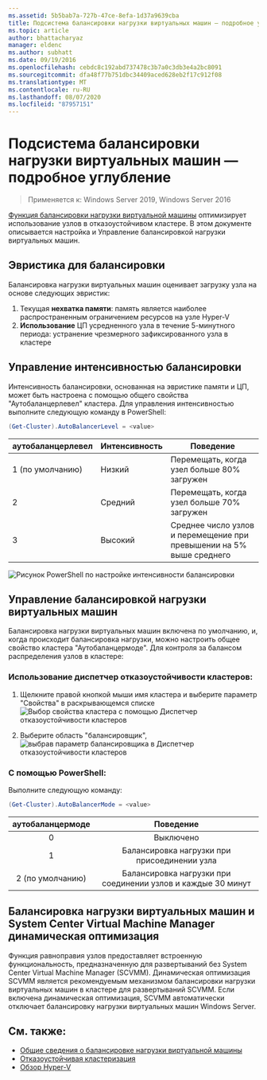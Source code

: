```yaml
---
ms.assetid: 5b5bab7a-727b-47ce-8efa-1d37a9639cba
title: Подсистема балансировки нагрузки виртуальных машин — подробное углубление
ms.topic: article
author: bhattacharyaz
manager: eldenc
ms.author: subhatt
ms.date: 09/19/2016
ms.openlocfilehash: cebdc8c192abd737478c3b7a0c3db3e4a2bc8091
ms.sourcegitcommit: dfa48f77b751dbc34409aced628eb2f17c912f08
ms.translationtype: MT
ms.contentlocale: ru-RU
ms.lasthandoff: 08/07/2020
ms.locfileid: "87957151"
---
```

# <a name="virtual-machine-load-balancing-deep-dive"></a>Подсистема балансировки нагрузки виртуальных машин — подробное углубление

> Применяется к: Windows Server 2019, Windows Server 2016

[Функция балансировки нагрузки виртуальной машины](vm-load-balancing-overview.md) оптимизирует использование узлов в отказоустойчивом кластере. В этом документе описывается настройка и Управление балансировкой нагрузки виртуальных машин.

## <a name="heuristics-for-balancing"></a><a id="heuristics-for-balancing"></a>Эвристика для балансировки
Балансировка нагрузки виртуальных машин оценивает загрузку узла на основе следующих эвристик:
1. Текущая **нехватка памяти**: память является наиболее распространенным ограничением ресурсов на узле Hyper-V
2. **Использование** ЦП усредненного узла в течение 5-минутного периода: устранение чрезмерного зафиксированного узла в кластере

## <a name="controlling-the-aggressiveness-of-balancing"></a><a id="controlling-aggressiveness-of-balancing"></a>Управление интенсивностью балансировки
Интенсивность балансировки, основанная на эвристике памяти и ЦП, может быть настроена с помощью общего свойства "Аутобаланцерлевел" кластера. Для управления интенсивностью выполните следующую команду в PowerShell:

```PowerShell
(Get-Cluster).AutoBalancerLevel = <value>
```

| аутобаланцерлевел | Интенсивность | Поведение |
|-------------------|----------------|----------|
| 1 (по умолчанию) | Низкий | Перемещать, когда узел больше 80% загружен |
| 2 | Средний | Перемещать, когда узел больше 70% загружен |
| 3 | Высокий | Среднее число узлов и перемещение при превышении на 5% выше среднего |

![Рисунок PowerShell по настройке интенсивности балансировки](media/vm-load-balancing/detailed-VM-load-balancing-1.jpg)

## <a name="controlling-vm-load-balancing"></a>Управление балансировкой нагрузки виртуальных машин
Балансировка нагрузки виртуальных машин включена по умолчанию, и, когда происходит балансировка нагрузки, можно настроить общее свойство кластера "Аутобаланцермоде". Для контроля за балансом распределения узлов в кластере:

### <a name="using-failover-cluster-manager"></a>Использование диспетчер отказоустойчивости кластеров:
1. Щелкните правой кнопкой мыши имя кластера и выберите параметр "Свойства" в раскрывающемся списке ![ Выбор свойства кластера с помощью Диспетчер отказоустойчивости кластеров](media/vm-load-balancing/detailed-VM-load-balancing-2.jpg)

2.  Выберите область "балансировщик", ![ выбрав параметр балансировщика в Диспетчер отказоустойчивости кластеров](media/vm-load-balancing/detailed-VM-load-balancing-3.jpg)

### <a name="using-powershell"></a>С помощью PowerShell:
Выполните следующую команду:
```powershell
(Get-Cluster).AutoBalancerMode = <value>
```

|аутобаланцермоде |Поведение|
|:----------------:|:----------:|
|0| Выключено|
|1| Балансировка нагрузки при присоединении узла|
|2 (по умолчанию)| Балансировка нагрузки при соединении узлов и каждые 30 минут |

## <a name="vm-load-balancing-vs-system-center-virtual-machine-manager-dynamic-optimization"></a>Балансировка нагрузки виртуальных машин и System Center Virtual Machine Manager динамическая оптимизация
Функция равноправия узлов предоставляет встроенную функциональность, предназначенную для развертываний без System Center Virtual Machine Manager (SCVMM). Динамическая оптимизация SCVMM является рекомендуемым механизмом балансировки нагрузки виртуальных машин в кластере для развертываний SCVMM. Если включена динамическая оптимизация, SCVMM автоматически отключает балансировку нагрузки виртуальных машин Windows Server.

## <a name="see-also"></a>См. также:
* [Общие сведения о балансировке нагрузки виртуальной машины](vm-load-balancing-overview.md)
* [Отказоустойчивая кластеризация](failover-clustering-overview.md)
* [Обзор Hyper-V](../virtualization/hyper-v/Hyper-V-on-Windows-Server.md)
